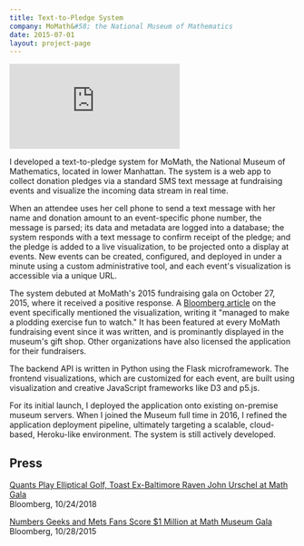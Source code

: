 ```yaml
---
title: Text-to-Pledge System
company: MoMath&#58; the National Museum of Mathematics
date: 2015-07-01
layout: project-page
---
```


<div class="embed-wrapper">
    <div class="embed-container">
        <iframe src='https://player.vimeo.com/video/142049930?title=0&byline=0&portrait=0' frameborder='0' webkitAllowFullScreen mozallowfullscreen allowFullScreen></iframe>
    </div>
</div>

I developed a text-to-pledge system for MoMath, the National Museum of Mathematics, located in lower Manhattan. The system is a web app to collect donation pledges via a standard SMS text message at fundraising events and visualize the incoming data stream in real time.

When an attendee uses her cell phone to send a text message with her name and donation amount to an event-specific phone number, the message is parsed; its data and metadata are logged into a database; the system responds with a text message to confirm receipt of the pledge; and the pledge is added to a live visualization, to be projected onto a display at events. New events can be created, configured, and deployed in under a minute using a custom administrative tool, and each event's visualization is accessible via a unique URL.

The system debuted at MoMath's 2015 fundraising gala on October 27, 2015, where it received a positive response. A [Bloomberg article](http://www.bloomberg.com/news/articles/2015-10-28/numbers-geeks-and-mets-fans-score-1-million-at-math-museum-gala) on the event specifically mentioned the visualization, writing it "managed to make a plodding exercise fun to watch." It has been featured at every MoMath fundraising event since it was written, and is prominantly displayed in the museum's gift shop. Other organizations have also licensed the application for their fundraisers.

The backend API is written in Python using the Flask microframework. The frontend visualizations, which are customized for each event, are built using visualization and creative JavaScript frameworks like D3 and p5.js.

For its initial launch, I deployed the application onto existing on-premise museum servers. When I joined the Museum full time in 2016, I refined the application deployment pipeline, ultimately targeting a scalable, cloud-based, Heroku-like environment. The system is still actively developed.

## Press

[Quants Play Elliptical Golf, Toast Ex-Baltimore Raven John Urschel at Math Gala](https://www.bloomberg.com/news/articles/2018-10-24/quants-play-elliptical-golf-toast-ex-raven-urschel-at-math-gala)<br>Bloomberg, 10/24/2018

[Numbers Geeks and Mets Fans Score $1 Million at Math Museum Gala](http://www.bloomberg.com/news/articles/2015-10-28/numbers-geeks-and-mets-fans-score-1-million-at-math-museum-gala)<br>Bloomberg, 10/28/2015